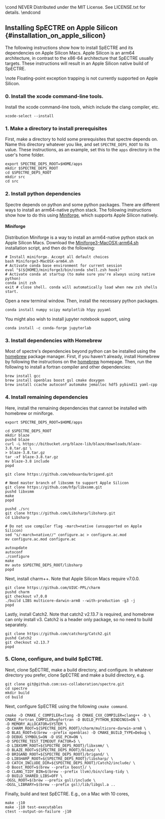 \cond NEVER
Distributed under the MIT License.
See LICENSE.txt for details.
\endcond
## Installing SpECTRE on Apple Silicon {#installation_on_apple_silicon}

The following instructions show how to install SpECTRE and its dependencies
on Apple Silicon Macs. Apple Silicon is an arm64 architecture, in contrast
to the x86-64 architecture that SpECTRE usually targets. These instructions
will result in an Apple Silicon native build of SpECTRE.

\note Floating-point exception trapping is not currently
supported on Apple Silicon.

### 0. Install the xcode command-line tools.

Install the xcode command-line tools, which include the clang compiler, etc.

```
xcode-select --install
```

### 1. Make a directory to install prerequisites

First, make a directory to hold some prerequisites that spectre depends on.
Name this directory whatever you like, and set `SPECTRE_DEPS_ROOT` to its value.
These instructions, as an example, set this to the `apps` directory in the
user's home folder.
```
export SPECTRE_DEPS_ROOT=$HOME/apps
mkdir $SPECTRE_DEPS_ROOT
cd $SPECTRE_DEPS_ROOT
mkdir src
cd src
```

### 2. Install python dependencies

Spectre depends on python and some python packages. There are different ways to
install an arm64-native python stack. The following instructions show how
to do this using [Miniforge](https://github.com/conda-forge/miniforge),
which supports Apple Silicon natively.

#### Miniforge
Distribution Miniforge is a way to install an arm64-native python stack on Apple
Silicon Macs. Download the
[Miniforge3-MacOSX-arm64.sh](https://github.com/conda-forge/miniforge/releases/latest/download/Miniforge3-MacOSX-arm64.sh)
installation script, and then do the following:
```
# Install miniforge. Accept all default choices
bash Miniforge3-MacOSX-arm64.sh
# Activate conda base environment for current session
eval "$(${HOME}/miniforge3/bin/conda shell.zsh hook)"
# Activate conda at startup (to make sure you're always using native python)
conda init zsh
exit # close shell. conda will automatically load when new zsh shells start.
```

Open a new terminal window. Then, install the necessary python packages.
```
conda install numpy scipy matplotlib h5py pyyaml
```

You might also wish to install jupyter notebook support, using
```
conda install -c conda-forge jupyterlab
```

### 3. Install dependencies with Homebrew

Most of spectre's dependencies beyond python can be installed using the
[homebrew](https://brew.sh) package manager. First, if you haven't
already, install Homebrew by
following the instructions on the [homebrew](https://brew.sh) homepage. Then,
run the following to install a fortran compiler and other dependencies:
```
brew install gcc
brew install openblas boost gsl cmake doxygen
brew install ccache autoconf automake jemalloc hdf5 pybind11 yaml-cpp
```

### 4. Install remaining dependencies

Here, install the remaining dependencies that cannot be installed
with homebrew or miniforge.

```
export SPECTRE_DEPS_ROOT=$HOME/apps
```

```
cd $SPECTRE_DEPS_ROOT
mkdir blaze
pushd blaze
curl -L https://bitbucket.org/blaze-lib/blaze/downloads/blaze-3.8.tar.gz \
> blaze-3.8.tar.gz
tar -xf blaze-3.8.tar.gz
mv blaze-3.8 include
popd

git clone https://github.com/edouarda/brigand.git

# Need master branch of libxsmm to support Apple Silicon
git clone https://github.com/hfp/libxsmm.git
pushd libxsmm
make
popd

pushd ./src
git clone https://github.com/Libsharp/libsharp.git
cd Libsharp

# Do not use compiler flag -march=native (unsupported on Apple Silicon)
sed "s/-march=native//" configure.ac > configure.ac.mod
mv configure.ac.mod configure.ac

autoupdate
autoconf
./configure
make
mv auto $SPECTRE_DEPS_ROOT/libsharp
popd
```

Next, install charm++. Note that Apple Silicon Macs require v7.0.0.

```
git clone https://github.com/UIUC-PPL/charm
pushd charm
git checkout v7.0.0
./build LIBS multicore-darwin-arm8 --with-production -g3 -j
popd
```
Lastly, install Catch2. Note that catch2 v2.13.7 is required, and homebrew
can only install v3. Catch2 is a header only package, so no need to build
separately.

```
git clone https://github.com/catchorg/Catch2.git
pushd Catch2
git checkout v2.13.7
popd
```

### 5. Clone, configure, and build SpECTRE.
Next, clone SpECTRE, make a build directory, and configure. In whatever
directory you prefer, clone SpECTRE and make a build directory, e.g.
```
git clone git@github.com:sxs-collaboration/spectre.git
cd spectre
mkdir build
cd build
```

Next, configure SpECTRE using the following `cmake command`.

```
cmake -D CMAKE_C_COMPILER=clang -D CMAKE_CXX_COMPILER=clang++ -D \
CMAKE_Fortran_COMPILER=gfortran -D BUILD_PYTHON_BINDINGS=ON \
-D MEMORY_ALLOCATOR=SYSTEM \
-D CHARM_ROOT=${SPECTRE_DEPS_ROOT}/charm/multicore-darwin-arm8 \
-D BLAS_ROOT=$(brew --prefix openblas) -D CMAKE_BUILD_TYPE=Debug \
-D DEBUG_SYMBOLS=ON -D USE_PCH=ON \
-D SPECTRE_TEST_TIMEOUT_FACTOR=5 \
-D LIBXSMM_ROOT=${SPECTRE_DEPS_ROOT}/libxsmm/ \
-D BLAZE_ROOT=${SPECTRE_DEPS_ROOT}/blaze/ \
-D BRIGAND_ROOT=${SPECTRE_DEPS_ROOT}/brigand/ \
-D LIBSHARP_ROOT=${SPECTRE_DEPS_ROOT}/libsharp/ \
-D CATCH_INCLUDE_DIR=${SPECTRE_DEPS_ROOT}/Catch2/include/ \
-D Boost_ROOT=$(brew --prefix boost)/ \
-D CLANG_TIDY_BIN=$(brew --prefix llvm)/bin/clang-tidy \
-D BUILD_SHARED_LIBS=OFF \
-DGSL_ROOT=$(brew --prefix gsl)/include \
-DGSL_LIBRARY=$(brew --prefix gsl)/lib/libgsl.a ..
```

Finally, build and test SpECTRE. E.g., on a Mac with 10 cores,
```
make -j10
make -j10 test-executables
ctest --output-on-failure -j10
```
